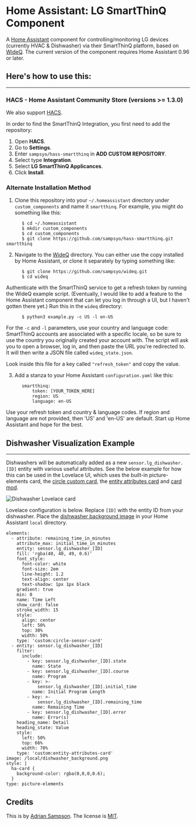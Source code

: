 Home Assistant: LG SmartThinQ Component
=======================================

A [Home Assistant][hass] component for controlling/monitoring LG devices
(currently HVAC & Dishwasher) via their SmartThinQ platform, based on
[WideQ][].  The current version of the component requires Home Assistant 0.96
or later.

[hacs]: https://github.com/hacs/integration
[hass]: https://home-assistant.io
[wideq]: https://github.com/sampsyo/wideq

## Here's how to use this:
---
### HACS - Home Assistant Community Store (versions >= 1.3.0)
We also support [HACS][].

In order to find the SmartThinQ Integration, you first need to add the repository:

1. Open **HACS**.
2. Go to **Settings**.
3. Enter `sampsyo/hass-smartthinq` in **ADD CUSTOM REPOSITORY**.
4. Select type **Integration**.
5. Select **LG SmartThinQ Applicances**.
6. Click **Install**.
### Alternate Installation Method

1. Clone this repository into your `~/.homeassistant` directory under `custom_components` and name it `smartthinq`. For example, you might do something like this:
```
      $ cd ~/.homeassistant
      $ mkdir custom_components
      $ cd custom_components
      $ git clone https://github.com/sampsyo/hass-smartthinq.git smartthinq
```
2. Navigate to the [WideQ][] directory. You can either use the copy installed by Home Assistant, or clone it separately by typing something like:
```
      $ git clone https://github.com/sampsyo/wideq.git
      $ cd wideq
```
  Authenticate with the SmartThinQ service to get a refresh token by running the WideQ example script. (Eventually, I would like to add a feature to the Home Assistant component that can let you log in through a UI, but I haven't gotten there yet.) Run this in the `wideq` directory:
```
      $ python3 example.py -c US -l en-US
```
  For the `-c` and `-l` parameters, use your country and language code: SmartThinQ accounts are associated with a specific locale, so be sure to use the country you originally created your account with.
  The script will ask you to open a browser, log in, and then paste the URL you're redirected to. It will then write a JSON file called `wideq_state.json`.

  Look inside this file for a key called `"refresh_token"` and copy the value.

3. Add a stanza to your Home Assistant `configuration.yaml` like this:
```
      smartthinq:
          token: [YOUR_TOKEN_HERE]
          region: US
          language: en-US
```
  Use your refresh token and country & language codes. If region and language are not provided, then 'US' and 'en-US' are default.
  Start up Home Assistant and hope for the best.

## Dishwasher Visualization Example
---
Dishwashers will be automatically added as a new `sensor.lg_dishwasher.[ID]`
entity with various useful attributes. See the below example for how this can
be used in the Lovelace UI, which uses the built-in picture-elements card, the
[circle custom card](https://github.com/custom-cards/circle-sensor-card), the
[entity attributes
card](https://github.com/custom-cards/entity-attributes-card) and [card
mod](https://github.com/thomasloven/lovelace-card-mod).

![Dishwasher Lovelace card](dishwasher_lovelace.png)


Lovelace configuration is below. Replace `[ID]` with the entity ID
from your dishwasher. Place the [dishwasher background image](dishwasher_background.png)
in your Home Assistant `local` directory.

```
elements:
  - attribute: remaining_time_in_minutes
    attribute_max: initial_time_in_minutes
    entity: sensor.lg_dishwasher_[ID]
    fill: 'rgba(40, 40, 49, 0.6)'
    font_style:
      font-color: white
      font-size: 2em
      line-height: 1.2
      text-align: center
      text-shadow: 1px 1px black
    gradient: true
    min: 0
    name: Time Left
    show_card: false
    stroke_width: 15
    style:
      align: center
      left: 50%
      top: 30%
      width: 50%
    type: 'custom:circle-sensor-card'
  - entity: sensor.lg_dishwasher_[ID]
    filter:
      include:
        - key: sensor.lg_dishwasher_[ID].state
          name: State
        - key: sensor.lg_dishwasher_[ID].course
          name: Program
        - key: >-
            sensor.lg_dishwasher_[ID].initial_time
          name: Initial Program Length
        - key: >-
            sensor.lg_dishwasher_[ID].remaining_time
          name: Remaining Time
        - key: sensor.lg_dishwasher_[ID].error
          name: Error(s)
    heading_name: Detail
    heading_state: Value
    style:
      left: 50%
      top: 66%
      width: 70%
    type: 'custom:entity-attributes-card'
image: /local/dishwasher_background.png
style: |
  ha-card {
    background-color: rgba(0,0,0,0.6);
  }
type: picture-elements
```

Credits
-------

This is by [Adrian Sampson][adrian]. The license is [MIT][].

[adrian]: http://www.cs.cornell.edu/~asampson/
[mit]: https://opensource.org/licenses/MIT

